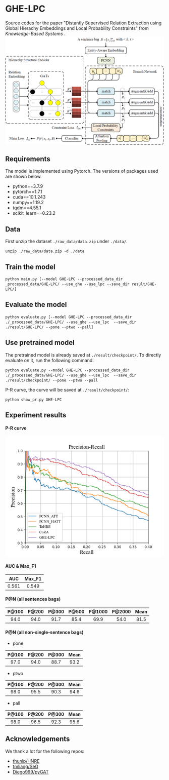 # GHE-LPC
<!-- A pytorch implementation of the paper: "Distantly Supervised Relation Extraction using Global Hierachy Embeddings and Local Probability Constraints". -->

Source codes for the paper "Distantly Supervised Relation Extraction using Global Hierachy Embeddings and Local Probability Constraints" from *Knowledge-Based Systems* .
![](./Net/model.png)

## Requirements
The model is implemented using Pytorch. The versions of packages used are shown below.
* python==3.7.9
* pytorch==1.7.1
* cuda==10.1.243
* numpy==1.19.2
* tqdm==4.55.1
* scikit_learn==0.23.2

## Data
First unzip the dataset `./raw_data/data.zip` under `./data/`.
```
unzip ./raw_data/data.zip -d ./data
```

## Train the model
```
python main.py [--model GHE-LPC --processed_data_dir _processed_data/GHE-LPC/ --use_ghe --use_lpc --save_dir result/GHE-LPC/]
```

## Evaluate the model
```
python evaluate.py [--model GHE-LPC --processed_data_dir ./_processed_data/GHE-LPC/ --use_ghe --use_lpc  --save_dir ./result/GHE-LPC/ --pone --ptwo --pall]
```

## Use pretrained model
The pretrained model is already saved at `./result/checkpoint/`. To directly evaluate on it, run the following command:

```
python evaluate.py --model GHE-LPC --processed_data_dir ./_processed_data/GHE-LPC/ --use_ghe --use_lpc  --save_dir ./result/checkpoint/ --pone --ptwo --pall
```

P-R curve, the curve will be saved at `./result/checkpoint/`:
```
python show_pr.py GHE-LPC
```


## Experiment results

#### P-R curve

![Model Comparison](./result/comparison_pr_curve.png)

#### AUC & Max_F1

| AUC  | Max_F1 |
| :----: | :---: |
| 0.561 | 0.549 |

#### P@N (all sentences bags)

| P@100  | P@200 | P@300 | P@500 | P@1000  | P@2000 | Mean | 
| :----: | :---: | :---: | :--: | :----: | :---: | :---: | 
| 94.0 | 94.0 | 91.7 | 85.4 | 69.9 | 54.0 | 81.5 |

#### P@N (all non-single-sentence bags)

* pone

| P@100  | P@200 | P@300 | Mean | 
| :----: | :---: | :---: | :--: |
| 97.0 | 94.0 | 88.7 | 93.2 | 

* ptwo

| P@100  | P@200 | P@300 | Mean | 
| :----: | :---: | :---: | :--: |
| 98.0 | 95.5 | 90.3 | 94.6 | 

* pall

| P@100  | P@200 | P@300 | Mean | 
| :----: | :---: | :---: | :--: |
| 98.0 | 96.5 | 92.3 | 95.6 | 


## Acknowledgements

We thank a lot for the following repos:
* [thunlp/HNRE](https://github.com/thunlp/HNRE)
* [tmliang/SeG](https://github.com/tmliang/SeG)
* [Diego999/pyGAT](https://github.com/Diego999/pyGAT)

